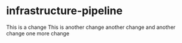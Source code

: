 # infrastructure-pipeline

This is a change
This is another change
another change
and another change
one more change

